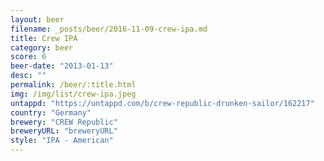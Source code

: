 ```yaml
---
layout: beer
filename: _posts/beer/2016-11-09-crew-ipa.md
title: Crew IPA
category: beer
score: 6
beer-date: "2013-01-13"
desc: ""
permalink: /beer/:title.html
img: /img/list/crew-ipa.jpeg
untappd: "https://untappd.com/b/crew-republic-drunken-sailor/162217"
country: "Germany"
brewery: "CREW Republic"
breweryURL: "breweryURL"
style: "IPA - American"
---
```

